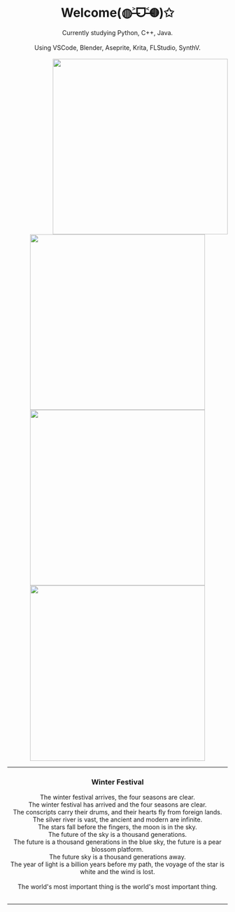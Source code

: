 <div align="center">
  <h1>Welcome(◍˃̶ᗜ˂̶◍)✩</h1>
  Currently studying Python, C++, Java.<br><br>
  Using VSCode, Blender, Aseprite, Krita, FLStudio, SynthV.<br><br>
</div>


<img align='right' src='https://cmoe.azurewebsites.net/c302?' width='400px'>

<p align="center">
  <img src="https://github-readme-stats.vercel.app/api?username=Temka300&show_icons=true&count_private=true&icon_color=fdd34f&title_color=f75e4f" width="400px"/>
  <img src="https://github-readme-stats.vercel.app/api/top-langs?username=temka300&show_icons=true&locale=en&layout=compact" width="400px"/>
  <img src="https://github-readme-streak-stats.herokuapp.com/?user=temka300&" width="400px"/>
</p>

---

<div align="center">
  <h3>Winter Festival</h3>
  The winter festival arrives, the four seasons are clear. <br>The winter festival has arrived and the four seasons are clear. <br>The conscripts carry their drums, and their hearts fly from foreign lands. <br>The silver river is vast, the ancient and modern are infinite. <br>The stars fall before the fingers, the moon is in the sky. <br>The future of the sky is a thousand generations. <br>The future is a thousand generations in the blue sky, the future is a pear blossom platform. <br>The future sky is a thousand generations away. <br>The year of light is a billion years before my path, the voyage of the star is white and the wind is lost. <br> <br>The world's most important thing is the world's most important thing. <br><br>
</div>

---
  
  
